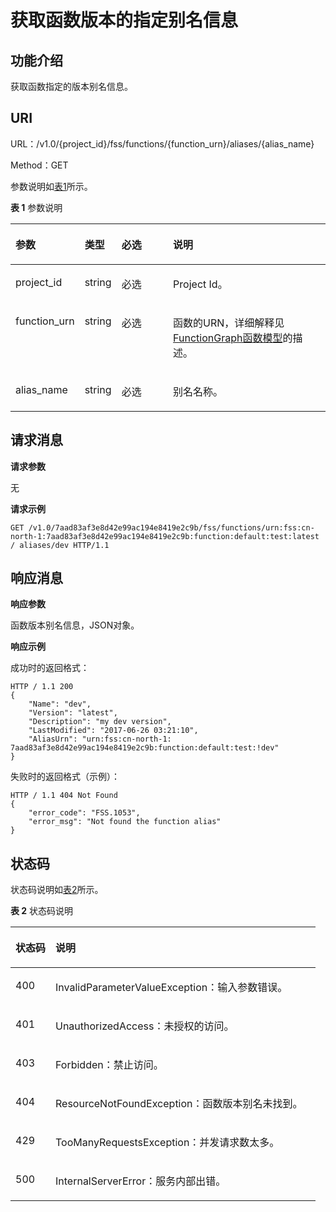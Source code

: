 # 获取函数版本的指定别名信息<a name="functiongraph_06_0117"></a>

## 功能介绍<a name="section1308294"></a>

获取函数指定的版本别名信息。

## URI<a name="section11774651"></a>

URL：/v1.0/\{project\_id\}/fss/functions/\{function\_urn\}/aliases/\{alias\_name\}

Method：GET

参数说明如[表1](#table1784019155819)所示。

**表 1**  参数说明

<a name="table1784019155819"></a>
<table><thead align="left"><tr id="row15848191165815"><th class="cellrowborder" valign="top" width="17%" id="mcps1.2.5.1.1"><p id="p63561125816"><a name="p63561125816"></a><a name="p63561125816"></a>参数</p>
</th>
<th class="cellrowborder" valign="top" width="11%" id="mcps1.2.5.1.2"><p id="p10424113587"><a name="p10424113587"></a><a name="p10424113587"></a>类型</p>
</th>
<th class="cellrowborder" valign="top" width="18%" id="mcps1.2.5.1.3"><p id="p142111145819"><a name="p142111145819"></a><a name="p142111145819"></a>必选</p>
</th>
<th class="cellrowborder" valign="top" width="54%" id="mcps1.2.5.1.4"><p id="p2421111135812"><a name="p2421111135812"></a><a name="p2421111135812"></a>说明</p>
</th>
</tr>
</thead>
<tbody><tr id="row1384811113580"><td class="cellrowborder" valign="top" width="17%" headers="mcps1.2.5.1.1 "><p id="p9652121516588"><a name="p9652121516588"></a><a name="p9652121516588"></a>project_id</p>
</td>
<td class="cellrowborder" valign="top" width="11%" headers="mcps1.2.5.1.2 "><p id="p3652111514584"><a name="p3652111514584"></a><a name="p3652111514584"></a>string</p>
</td>
<td class="cellrowborder" valign="top" width="18%" headers="mcps1.2.5.1.3 "><p id="p196529153588"><a name="p196529153588"></a><a name="p196529153588"></a>必选</p>
</td>
<td class="cellrowborder" valign="top" width="54%" headers="mcps1.2.5.1.4 "><p id="p8652115135813"><a name="p8652115135813"></a><a name="p8652115135813"></a>Project Id。</p>
</td>
</tr>
<tr id="row168481012583"><td class="cellrowborder" valign="top" width="17%" headers="mcps1.2.5.1.1 "><p id="p8660415105810"><a name="p8660415105810"></a><a name="p8660415105810"></a>function_urn</p>
</td>
<td class="cellrowborder" valign="top" width="11%" headers="mcps1.2.5.1.2 "><p id="p176601615115814"><a name="p176601615115814"></a><a name="p176601615115814"></a>string</p>
</td>
<td class="cellrowborder" valign="top" width="18%" headers="mcps1.2.5.1.3 "><p id="p866021525812"><a name="p866021525812"></a><a name="p866021525812"></a>必选</p>
</td>
<td class="cellrowborder" valign="top" width="54%" headers="mcps1.2.5.1.4 "><p id="p186602157582"><a name="p186602157582"></a><a name="p186602157582"></a>函数的URN，详细解释见<a href="FunctionGraph函数模型.md">FunctionGraph函数模型</a>的描述。</p>
</td>
</tr>
<tr id="row384816145818"><td class="cellrowborder" valign="top" width="17%" headers="mcps1.2.5.1.1 "><p id="p1566011510581"><a name="p1566011510581"></a><a name="p1566011510581"></a>alias_name</p>
</td>
<td class="cellrowborder" valign="top" width="11%" headers="mcps1.2.5.1.2 "><p id="p11660915175813"><a name="p11660915175813"></a><a name="p11660915175813"></a>string</p>
</td>
<td class="cellrowborder" valign="top" width="18%" headers="mcps1.2.5.1.3 "><p id="p166672015205811"><a name="p166672015205811"></a><a name="p166672015205811"></a>必选</p>
</td>
<td class="cellrowborder" valign="top" width="54%" headers="mcps1.2.5.1.4 "><p id="p1666701505818"><a name="p1666701505818"></a><a name="p1666701505818"></a>别名名称。</p>
</td>
</tr>
</tbody>
</table>

## 请求消息<a name="section38862996"></a>

**请求参数**

无

**请求示例**

```
GET /v1.0/7aad83af3e8d42e99ac194e8419e2c9b/fss/functions/urn:fss:cn-north-1:7aad83af3e8d42e99ac194e8419e2c9b:function:default:test:latest / aliases/dev HTTP/1.1
```

## 响应消息<a name="section14222652"></a>

**响应参数**

函数版本别名信息，JSON对象。

**响应示例**

成功时的返回格式：

```
HTTP / 1.1 200
{
	"Name": "dev",
	"Version": "latest",
	"Description": "my dev version",
	"LastModified": "2017-06-26 03:21:10",
	"AliasUrn": "urn:fss:cn-north-1: 7aad83af3e8d42e99ac194e8419e2c9b:function:default:test:!dev"
}
```

失败时的返回格式（示例）：

```
HTTP / 1.1 404 Not Found
{
	"error_code": "FSS.1053",
	"error_msg": "Not found the function alias"
}
```

## 状态码<a name="section60895011"></a>

状态码说明如[表2](#d0e4957)所示。

**表 2**  状态码说明

<a name="d0e4957"></a>
<table><thead align="left"><tr id="row28194798"><th class="cellrowborder" valign="top" width="13.13%" id="mcps1.2.3.1.1"><p id="p2077268"><a name="p2077268"></a><a name="p2077268"></a>状态码</p>
</th>
<th class="cellrowborder" valign="top" width="86.87%" id="mcps1.2.3.1.2"><p id="p34041019"><a name="p34041019"></a><a name="p34041019"></a>说明</p>
</th>
</tr>
</thead>
<tbody><tr id="row5859146"><td class="cellrowborder" valign="top" width="13.13%" headers="mcps1.2.3.1.1 "><p id="p4828842"><a name="p4828842"></a><a name="p4828842"></a>400</p>
</td>
<td class="cellrowborder" valign="top" width="86.87%" headers="mcps1.2.3.1.2 "><p id="p55591939"><a name="p55591939"></a><a name="p55591939"></a>InvalidParameterValueException：输入参数错误。</p>
</td>
</tr>
<tr id="row30565404"><td class="cellrowborder" valign="top" width="13.13%" headers="mcps1.2.3.1.1 "><p id="p59878620"><a name="p59878620"></a><a name="p59878620"></a>401</p>
</td>
<td class="cellrowborder" valign="top" width="86.87%" headers="mcps1.2.3.1.2 "><p id="p18330024"><a name="p18330024"></a><a name="p18330024"></a>UnauthorizedAccess：未授权的访问。</p>
</td>
</tr>
<tr id="row12529341423"><td class="cellrowborder" valign="top" width="13.13%" headers="mcps1.2.3.1.1 "><p id="p105291546423"><a name="p105291546423"></a><a name="p105291546423"></a>403</p>
</td>
<td class="cellrowborder" valign="top" width="86.87%" headers="mcps1.2.3.1.2 "><p id="p25291843426"><a name="p25291843426"></a><a name="p25291843426"></a>Forbidden：禁止访问。</p>
</td>
</tr>
<tr id="row30752495"><td class="cellrowborder" valign="top" width="13.13%" headers="mcps1.2.3.1.1 "><p id="p7924153"><a name="p7924153"></a><a name="p7924153"></a>404</p>
</td>
<td class="cellrowborder" valign="top" width="86.87%" headers="mcps1.2.3.1.2 "><p id="p37876676"><a name="p37876676"></a><a name="p37876676"></a>ResourceNotFoundException：函数版本别名未找到。</p>
</td>
</tr>
<tr id="row5345769"><td class="cellrowborder" valign="top" width="13.13%" headers="mcps1.2.3.1.1 "><p id="p30354168"><a name="p30354168"></a><a name="p30354168"></a>429</p>
</td>
<td class="cellrowborder" valign="top" width="86.87%" headers="mcps1.2.3.1.2 "><p id="p42768539"><a name="p42768539"></a><a name="p42768539"></a>TooManyRequestsException：并发请求数太多。</p>
</td>
</tr>
<tr id="row49372536"><td class="cellrowborder" valign="top" width="13.13%" headers="mcps1.2.3.1.1 "><p id="p39752469"><a name="p39752469"></a><a name="p39752469"></a>500</p>
</td>
<td class="cellrowborder" valign="top" width="86.87%" headers="mcps1.2.3.1.2 "><p id="p65833402"><a name="p65833402"></a><a name="p65833402"></a>InternalServerError：服务内部出错。</p>
</td>
</tr>
</tbody>
</table>

